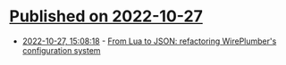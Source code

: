 # [Published on 2022-10-27](index.md)

* [2022-10-27, 15:08:18](https://lobste.rs/s/gaim9o/from_lua_json_refactoring_wireplumber_s) - [From Lua to JSON: refactoring WirePlumber's configuration system](https://www.collabora.com/news-and-blog/blog/2022/10/27/from-lua-to-json-refactoring-wireplumber-configuration-system/)
